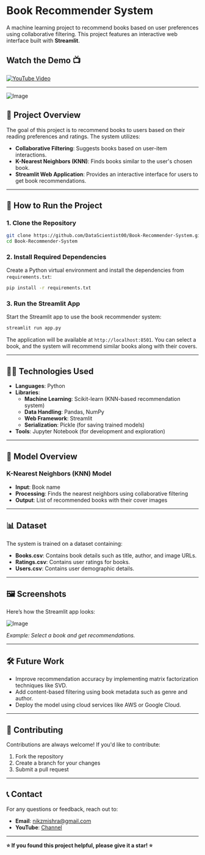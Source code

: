 # Book Recommender System

A machine learning project to recommend books based on user preferences using collaborative filtering. This project features an interactive web interface built with **Streamlit**.

## Watch the Demo 📺
[![YouTube Video](https://img.shields.io/badge/YouTube-Watch%20Video-red?logo=youtube&logoColor=white&style=for-the-badge)](https://youtu.be/uHKaGtwkFWE)

---

![Image](https://github.com/user-attachments/assets/ba0f197f-392a-49ac-b377-d3393c9a0f00)

## 🎯 Project Overview
The goal of this project is to recommend books to users based on their reading preferences and ratings. The system utilizes:
- **Collaborative Filtering**: Suggests books based on user-item interactions.
- **K-Nearest Neighbors (KNN)**: Finds books similar to the user's chosen book.
- **Streamlit Web Application**: Provides an interactive interface for users to get book recommendations.

---

## 🚀 How to Run the Project

### 1. **Clone the Repository**
```bash
git clone https://github.com/DataScientist00/Book-Recommender-System.git
cd Book-Recommender-System
```

### 2. **Install Required Dependencies**
Create a Python virtual environment and install the dependencies from `requirements.txt`:
```bash
pip install -r requirements.txt
```

### 3. **Run the Streamlit App**
Start the Streamlit app to use the book recommender system:
```bash
streamlit run app.py
```
The application will be available at `http://localhost:8501`. You can select a book, and the system will recommend similar books along with their covers.

---

## 🧑‍💻 Technologies Used
- **Languages**: Python
- **Libraries**:
  - **Machine Learning**: Scikit-learn (KNN-based recommendation system)
  - **Data Handling**: Pandas, NumPy
  - **Web Framework**: Streamlit
  - **Serialization**: Pickle (for saving trained models)
- **Tools**: Jupyter Notebook (for development and exploration)

---

## 🧠 Model Overview

### **K-Nearest Neighbors (KNN) Model**
   - **Input**: Book name
   - **Processing**: Finds the nearest neighbors using collaborative filtering
   - **Output**: List of recommended books with their cover images

---

## 📊 Dataset
The system is trained on a dataset containing:
- **Books.csv**: Contains book details such as title, author, and image URLs.
- **Ratings.csv**: Contains user ratings for books.
- **Users.csv**: Contains user demographic details.

---

## 🖼 Screenshots

Here’s how the Streamlit app looks:

![Image](https://github.com/user-attachments/assets/92bae149-b624-4d2b-a1b7-7a7209ad11a8)

*Example: Select a book and get recommendations.*

---

## 🛠 Future Work
- Improve recommendation accuracy by implementing matrix factorization techniques like SVD.
- Add content-based filtering using book metadata such as genre and author.
- Deploy the model using cloud services like AWS or Google Cloud.

---

## 🤝 Contributing
Contributions are always welcome! If you'd like to contribute:
1. Fork the repository
2. Create a branch for your changes
3. Submit a pull request

---

## 📞 Contact
For any questions or feedback, reach out to:
- **Email**: nikzmishra@gmail.com
- **YouTube**: [Channel](https://www.youtube.com/@NeuralArc00/videos)

---

**⭐ If you found this project helpful, please give it a star! ⭐**

